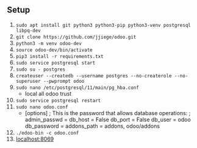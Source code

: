 ## Setup

1. `sudo apt install git python3 python3-pip python3-venv postgresql libpq-dev`
2. `git clone https://github.com/jjiege/odoo.git`
3. `python3 -m venv odoo-dev`
4. `source odoo-dev/bin/activate`
5. `pip3 install -r requirements.txt`
6. `sudo service postgresql start`
7. `sudo su - postgres`
8. `createuser --createdb --username postgres --no-createrole --no-superuser --pwprompt odoo`
9. `sudo nano /etc/postgresql/11/main/pg_hba.conf`
    - local    all    odoo    trust
10. `sudo service postgresql restart`
11. `sudo nano odoo.conf`
    - [options]
    ; This is the password that allows database operations:
    ; admin_passwd =
    db_host = False
    db_port = False
    db_user = odoo
    db_password =
    addons_path = addons, odoo/addons
12. `./odoo-bin -c odoo.conf`
13. [localhost:8069](http://localhost:8069)